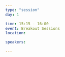 ```yaml
---
type: "session"
day: 1

time: 15:15 - 16:00
event: Breakout Sessions
location: 

speakers:

---
```

